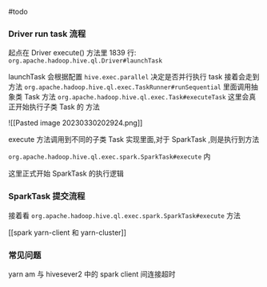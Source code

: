 #todo 



### Driver run task 流程

起点在 Driver execute() 方法里 1839 行:
`org.apache.hadoop.hive.ql.Driver#launchTask`

launchTask 会根据配置 `hive.exec.parallel` 决定是否并行执行 task
接着会走到方法 `org.apache.hadoop.hive.ql.exec.TaskRunner#runSequential`
里面调用抽象类 Task 方法 `org.apache.hadoop.hive.ql.exec.Task#executeTask`
这里会真正开始执行子类 Task 的 方法

![[Pasted image 20230330202924.png]]

execute 方法调用到不同的子类 Task 实现里面,对于 SparkTask ,则是执行到方法

`org.apache.hadoop.hive.ql.exec.spark.SparkTask#execute` 内

这里正式开始 SparkTask 的执行逻辑




### SparkTask 提交流程


接着看 `org.apache.hadoop.hive.ql.exec.spark.SparkTask#execute` 方法






[[spark yarn-client 和 yarn-cluster]]



### 常见问题


yarn am 与  hivesever2 中的 spark client 间连接超时
